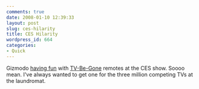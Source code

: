 ```yaml
---
comments: true
date: 2008-01-10 12:39:33
layout: post
slug: ces-hilarity
title: CES Hilarity
wordpress_id: 664
categories:
- Quick
---
```


Gizmodo [having fun](http://gizmodo.com/343348/confessions-the-meanest-thing-gizmodo-did-at-ces) with [TV-Be-Gone](http://store.makezine.com/ProductDetails.asp?ProductCode=MKTVBGOKIT) remotes at the CES show. Soooo mean. I've always wanted to get one for the three million competing TVs at the laundromat.
